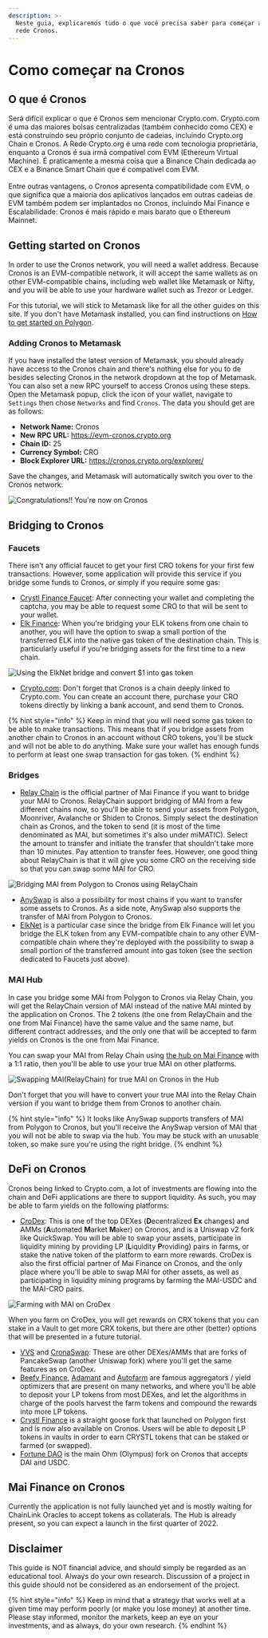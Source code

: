 ```yaml
---
description: >-
  Neste guia, explicaremos tudo o que você precisa saber para começar a usar a
  rede Cronos.
---
```


# Como começar na Cronos

## O que é Cronos

Será difícil explicar o que é Cronos sem mencionar Crypto.com. Crypto.com é uma das maiores bolsas centralizadas (também conhecido como CEX) e está construindo seu próprio conjunto de cadeias, incluindo Crypto.org Chain e Cronos. A Rede Crypto.org é uma rede com tecnologia proprietária, enquanto a Cronos é sua irmã compatível com EVM (Ethereum Virtual Machine). É praticamente a mesma coisa que a Binance Chain dedicada ao CEX e a Binance Smart Chain que é compatível com EVM. \
\
Entre outras vantagens, o Cronos apresenta compatibilidade com EVM, o que significa que a maioria dos aplicativos lançados em outras cadeias de EVM também podem ser implantados no Cronos, incluindo Mai Finance e Escalabilidade: Cronos é mais rápido e mais barato que o Ethereum Mainnet.

## Getting started on Cronos

In order to use the Cronos network, you will need a wallet address. Because Cronos is an EVM-compatible network, it will accept the same wallets as on other EVM-compatible chains, including web wallet like Metamask or Nifty, and you will be able to use your hardware wallet such as Trezor or Ledger.

For this tutorial, we will stick to Metamask like for all the other guides on this site. If you don't have Metamask installed, you can find instructions on [How to get started on Polygon](../../polygon-tutorials/how-to-get-started-on-polygon.md).

### Adding Cronos to Metamask

If you have installed the latest version of Metamask, you should already have access to the Cronos chain and there's nothing else for you to de besides selecting Cronos in the network dropdown at the top of Metamask. You can also set a new RPC yourself to access Cronos using these steps. Open the Metamask popup, click the icon of your wallet, navigate to `Settings` then chose `Networks` and find `Cronos`. The data you should get are as follows:

* **Network Name:** Cronos
* **New RPC URL:** https://evm-cronos.crypto.org
* **Chain ID:** 25
* **Currency Symbol:** CRO
* **Block Explorer URL:** https://cronos.crypto.org/explorer/

Save the changes, and Metamask will automatically switch you over to the Cronos network:

![Congratulations!! You're now on Cronos](../../.gitbook/assets/Cronos-onboarding-1.png)

## Bridging to Cronos

### Faucets

There isn't any official faucet to get your first CRO tokens for your first few transactions. However, some application will provide this service if you bridge some funds to Cronos, or simply if you require some gas:

* [Crystl Finance Faucet](https://cronos.crystl.finance/faucet): After connecting your wallet and completing the captcha, you may be able to request some CRO to that will be sent to your wallet.
* [Elk Finance](https://app.elk.finance/#/elknet): When you're bridging your ELK tokens from one chain to another, you will have the option to swap a small portion of the transferred ELK into the native gas token of the destination chain. This is particularly useful if you're bridging assets for the first time to a new chain.

![Using the ElkNet bridge and convert $1 into gas token](../../.gitbook/assets/Cronos-onboarding-2.png)

* [Crypto.com](https://crypto.com): Don't forget that Cronos is a chain deeply linked to Crypto.com. You can create an account there, purchase your CRO tokens directly by linking a bank account, and send them to Cronos.

{% hint style="info" %}
Keep in mind that you will need some gas token to be able to make transactions. This means that if you bridge assets from another chain to Cronos in an account without CRO tokens, you'll be stuck and will not be able to do anything. Make sure your wallet has enough funds to perform at least one swap transaction for gas token.
{% endhint %}

### Bridges

* [Relay Chain](https://app.relaychain.com/transfer#/) is the official partner of Mai Finance if you want to bridge your MAI to Cronos. RelayChain support bridging of MAI from a few different chains now, so you'll be able to send your assets from Polygon, Moonriver, Avalanche or Shiden to Cronos. Simply select the destination chain as Cronos, and the token to send (it is most of the time denominated as MAI, but sometimes it's also under miMATIC). Select the amount to transfer and initiate the transfer that shouldn't take more than 10 minutes. Pay attention to transfer fees. However, one good thing about RelayChain is that it will give you some CRO on the receiving side so that you can swap some MAI for CRO.

![Bridging MAI from Polygon to Cronos using RelayChain](../../.gitbook/assets/Cronos-onboarding-3.png)

* [AnySwap](https://anyswap.exchange/#/router) is also a possibility for most chains if you want to transfer some assets to Cronos. As a side note, AnySwap also supports the transfer of MAI from Polygon to Cronos.
* [ElkNet](https://app.elk.finance/#/elknet) is a particular case since the bridge from Elk Finance will let you bridge the ELK token from any EVM-compatible chain to any other EVM-compatible chain where they're deployed with the possibility to swap a small portion of the transferred amount into gas token (see the section dedicated to Faucets just above).

### MAI Hub

In case you bridge some MAI from Polygon to Cronos via Relay Chain, you will get the RelayChain version of MAI instead of the native MAI minted by the application on Cronos. The 2 tokens (the one from RelayChain and the one from Mai Finance) have the same value and the same name, but different contract addresses, and the only one that will be accepted to farm yields on Cronos is the one from Mai Finance.

You can swap your MAI from Relay Chain using [the hub on Mai Finance](https://app.mai.finance/hub) with a 1:1 ratio, then you'll be able to use your true MAI on other platforms.

![Swapping MAI(RelayChain) for true MAI on Cronos in the Hub](../../.gitbook/assets/Cronos-onboarding-4.png)

Don't forget that you will have to convert your true MAI into the Relay Chain version if you want to bridge them from Cronos to another chain.

{% hint style="info" %}
It looks like AnySwap supports transfers of MAI from Polygon to Cronos, but you'll receive the AnySwap version of MAI that you will not be able to swap via the hub. You may be stuck with an unusable token, so make sure you're using the right bridge.
{% endhint %}

## DeFi on Cronos

Cronos being linked to Crypto.com, a lot of investments are flowing into the chain and DeFi applications are there to support liquidity. As such, you may be able to farm yields on the following platforms:

* [CroDex](https://swap.crodex.app/#/swap): This is one of the top DEXes (**D**ecentralized **Ex** changes) and AMMs (**A**utomated **M**arket **M**aker) on Cronos, and is a Uniswap v2 fork like QuickSwap. You will be able to swap your assets, participate in liquidity mining by providing LP (**L**iquidity **P**roviding) pairs in farms, or stake the native token of the platform to earn more rewards. CroDex is also the first official partner of Mai Finance on Cronos, and the only place where you'll be able to swap MAI for other assets, as well as participating in liquidity mining programs by farming the MAI-USDC and the MAI-CRO pairs.

![Farming with MAI on CroDex](../../.gitbook/assets/Cronos-onboarding-5.png)

When you farm on CroDex, you will get rewards on CRX tokens that you can stake in a Vault to get more CRX tokens, but there are other (better) options that will be presented in a future tutorial.

* [VVS](https://vvs.finance) and [CronaSwap](https://app.cronaswap.org): These are other DEXes/AMMs that are forks of PancakeSwap (another Uniswap fork) where you'll get the same features as on CroDex.
* [Beefy Finance](https://app.beefy.finance/#/cronos), [Adamant](https://adamant.finance) and [Autofarm](https://autofarm.network/cronos/) are famous aggregators / yield optimizers that are present on many networks, and where you'll be able to deposit your LP tokens from most DEXes, and let the algorithms in charge of the pools harvest the farm tokens and compound the rewards into more LP tokens.
* [Crystl Finance](https://cronos.crystl.finance) is a straight goose fork that launched on Polygon first and is now also available on Cronos. Users will be able to deposit LP tokens in vaults in order to earn CRYSTL tokens that can be staked or farmed (or swapped).
* [Fortune DAO](https://www.fortunedao.com/#/) is the main Ohm (Olympus) fork on Cronos that accepts DAI and USDC.

## Mai Finance on Cronos

Currently the application is not fully launched yet and is mostly waiting for ChainLink Oracles to accept tokens as collaterals. The Hub is already present, so you can expect a launch in the first quarter of 2022.

## Disclaimer

This guide is NOT financial advice, and should simply be regarded as an educational tool. Always do your own research. Discussion of a project in this guide should not be considered as an endorsement of the project.

{% hint style="info" %}
Keep in mind that a strategy that works well at a given time may perform poorly (or make you lose money) at another time. Please stay informed, monitor the markets, keep an eye on your investments, and as always, do your own research.
{% endhint %}
